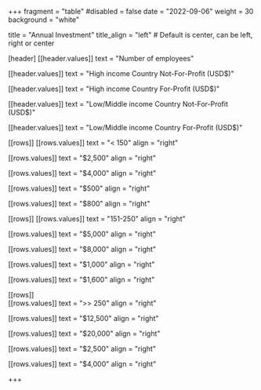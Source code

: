 +++
fragment = "table"
#disabled = false
date = "2022-09-06"
weight = 30
background = "white"

title = "Annual Investment"
title_align = "left" # Default is center, can be left, right or center

[header]
  [[header.values]]
    text = "Number of employees"

  [[header.values]]
    text = "High income Country Not-For-Profit (USD$)"

  [[header.values]]
    text = "High income Country For-Profit (USD$)"
    
  [[header.values]]
    text = "Low/Middle income Country Not-For-Profit (USD$)"

  [[header.values]]
    text = "Low/Middle income Country For-Profit (USD$)"

[[rows]]
  [[rows.values]]
    text = "< 150"
     align = "right"
    
  [[rows.values]]
    text = "$2,500"
    align = "right"
    
  [[rows.values]]
    text = "$4,000"
    align = "right"

  [[rows.values]]
    text = "$500"
    align = "right"

  [[rows.values]]
    text = "$800"
    align = "right"

[[rows]] 
    [[rows.values]]
    text = "151-250"
     align = "right"
    
  [[rows.values]]
    text = "$5,000"
    align = "right"
    
  [[rows.values]]
    text = "$8,000"
    align = "right"

  [[rows.values]]
    text = "$1,000"
    align = "right"

  [[rows.values]]
    text = "$1,600"
    align = "right"

[[rows]]   
    [[rows.values]]
    text = ">> 250"
    align = "right"
    
  [[rows.values]]
    text = "$12,500"
    align = "right"
    
  [[rows.values]]
    text = "$20,000"
    align = "right"

  [[rows.values]]
    text = "$2,500"
    align = "right"

  [[rows.values]]
    text = "$4,000"
    align = "right"
    
+++
